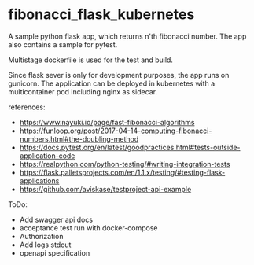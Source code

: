 # fibonacci_flask_kubernetes
A sample python flask app, which returns n'th fibonacci number.
The app also contains a sample for pytest.

Multistage dockerfile is used for the test and build.

Since flask sever is only for development purposes, the app runs on gunicorn.
The application can be deployed in kubernetes with a multicontainer pod including nginx as sidecar.

references: 
- https://www.nayuki.io/page/fast-fibonacci-algorithms
- https://funloop.org/post/2017-04-14-computing-fibonacci-numbers.html#the-doubling-method
- https://docs.pytest.org/en/latest/goodpractices.html#tests-outside-application-code
- https://realpython.com/python-testing/#writing-integration-tests
- https://flask.palletsprojects.com/en/1.1.x/testing/#testing-flask-applications
- https://github.com/aviskase/testproject-api-example


ToDo:
- Add swagger api docs
- acceptance test run with docker-compose
- Authorization
- Add logs stdout
- openapi specification 